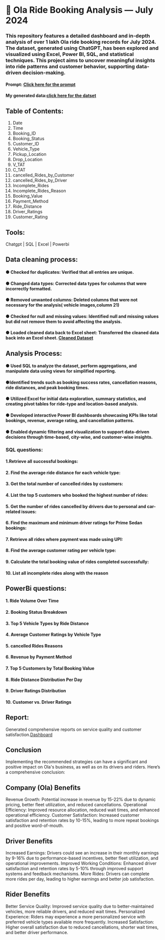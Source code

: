 # 🚖 Ola Ride Booking Analysis — July 2024
### This repository features a detailed dashboard and in-depth analysis of over 1 lakh Ola ride booking records for July 2024. The dataset, generated using ChatGPT, has been explored and visualized using Excel, Power BI, SQL, and statistical techniques. This project aims to uncover meaningful insights into ride patterns and customer behavior, supporting data-driven decision-making.
 #### **Prompt**: [Click here for the prompt](./prompt%20for%20generating%20data.pdf)
####  **My generated data**:[click here for the datset](./Ola%20Bookings-100000%2B-Raw%20data.xlsx)

## Table of Contents:
1. Date
2. Time
3. Booking_ID
4. Booking_Status
5. Customer_ID
6. Vehicle_Type
7. Pickup_Location
8. Drop_Location
9. V_TAT
10. C_TAT
11. cancelled_Rides_by_Customer
12. cancelled_Rides_by_Driver
13. Incomplete_Rides
14. Incomplete_Rides_Reason
15. Booking_Value
16. Payment_Method
17. Ride_Distance
18. Driver_Ratings
19. Customer_Rating

## Tools:
Chatgpt | SQL | Excel | Powerbi

## Data cleaning process:
#### ● Checked for duplicates: Verified that all entries are unique. 
#### ● Changed data types: Corrected data types for columns that were incorrectly formatted. 
#### ● Removed unwanted columns: Deleted columns that were not necessary for the analysis( vehicle images,column 21) 
#### ● Checked for null and missing values: Identified null and missing values but did not remove them to avoid affecting the analysis. 
#### ● Loaded cleaned data back to Excel sheet: Transferred the cleaned data back into an Excel sheet. [Cleaned Dataset](./cleaned%20Excel%20file%20-%20Ola.xlsx)

## Analysis Process:
#### ● Used SQL to analyze the dataset, perform aggregations, and manipulate data using views for simplified reporting.
#### ●Identified trends such as booking success rates, cancellation reasons, ride distances, and peak booking times.
#### ● Utilized Excel for initial data exploration, summary statistics, and creating pivot tables for ride-type and location-based analysis.
#### ● Developed interactive Power BI dashboards showcasing KPIs like total bookings, revenue, average rating, and cancellation patterns.
#### ● Enabled dynamic filtering and visualization to support data-driven decisions through time-based, city-wise, and customer-wise insights.

### SQL questions:
 #### 1.Retrieve all successful bookings:
 #### 2. Find the average ride distance for each vehicle type:
 #### 3. Get the total number of cancelled rides by customers:
 #### 4. List the top 5 customers who booked the highest number of rides:
 #### 5. Get the number of rides cancelled by drivers due to personal and car-related issues:
 #### 6. Find the maximum and minimum driver ratings for Prime Sedan bookings:
 #### 7. Retrieve all rides where payment was made using UPI:
 #### 8. Find the average customer rating per vehicle type:
 #### 9. Calculate the total booking value of rides completed successfully:
 #### 10. List all incomplete rides along with the reason

 ## PowerBi questions:
 #### 1. Ride Volume Over Time
 #### 2. Booking Status Breakdown
 #### 3. Top 5 Vehicle Types by Ride Distance
 #### 4. Average Customer Ratings by Vehicle Type
 #### 5. cancelled Rides Reasons
 #### 6. Revenue by Payment Method
 #### 7. Top 5 Customers by Total Booking Value
 #### 8. Ride Distance Distribution Per Day
 #### 9. Driver Ratings Distribution
 #### 10. Customer vs. Driver Ratings

## Report:
Generated comprehensive reports on service quality and customer satisfaction.[Dashboard](./Ola%20Dashboard.pbix)

## Conclusion
Implementing the recommended strategies can have a significant and positive impact on Ola's business, as well as on its drivers and riders. Here’s a comprehensive conclusion:

## Company (Ola) Benefits
Revenue Growth: Potential increase in revenue by 15-22% due to dynamic pricing, better fleet utilization, and reduced cancellations. Operational Efficiency: Improved resource allocation, reduced wait times, and enhanced operational efficiency. Customer Satisfaction: Increased customer satisfaction and retention rates by 10-15%, leading to more repeat bookings and positive word-of-mouth.

## Driver Benefits
Increased Earnings: Drivers could see an increase in their monthly earnings by 9-16% due to performance-based incentives, better fleet utilization, and operational improvements. Improved Working Conditions: Enhanced driver satisfaction and retention rates by 5-10% through improved support systems and feedback mechanisms. More Rides: Drivers can complete more rides per day, leading to higher earnings and better job satisfaction.

## Rider Benefits
Better Service Quality: Improved service quality due to better-maintained vehicles, more reliable drivers, and reduced wait times. Personalized Experience: Riders may experience a more personalized service with preferred vehicle types available more frequently. Increased Satisfaction: Higher overall satisfaction due to reduced cancellations, shorter wait times, and better driver performance.
